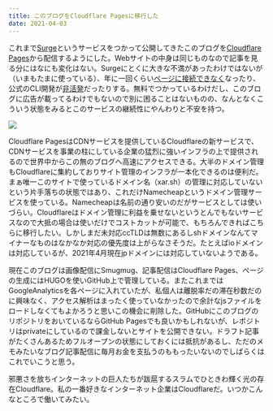 ```yaml
---
title: このブログをCloudflare Pagesに移行した
date: 2021-04-03
---
```


これまで[Surge](https://surge.sh/)というサービスをつかって公開してきたこのブログを[Cloudflare Pages](https://pages.cloudflare.com/)から配信するようにした。Webサイトの中身は同じものなので記事を見る分にはなにも変化はない。Surgeにとくに大きな不満があったわけではないが（いまもたまに使っている）、年に一回くらい[ページに接続できなく](https://github.com/sintaxi/surge/issues/436)なったり、公式のCLI開発が[非活発](https://github.com/sintaxi/surge/issues)だったりする。無料でつかっているわけだし、このブログに広告が載ってるわけでもないので別に困ることはないものの、なんとなくこういう状態をみるとこのサービスの継続性にやんわりと不安を持つ。

![](https://photos.smugmug.com/photos/i-6wc5XXs/1/7e52cbfe/X4/i-6wc5XXs-X4.png)

Cloudflare PagesはCDNサービスを提供しているCloudflareの新サービスで、CDNサービスを事業の柱にしている企業の猛烈に強いインフラの上で提供されるので世界中からこの無のブログへ高速にアクセスできる。大半のドメイン管理もCloudflareに集約しておりサイト管理のインフラが一本化できるのは便利だ。まぁ唯一このサイトで使っているドメイン名（xar.sh）の管理に対応していないという片手落ちの状態ではあり、これだけNamecheapというドメイン管理サービスを使っている。Namecheapは名前の通り安いのだがサービスとしては使いづらい。Cloudflareはドメイン管理に利益を乗せないというとんでもないサービスなので大抵の場合は使いだけでコストカットが可能で、もちろんできればこちらに移行したい。しかしまだ未対応ccTLDは無数にあるしshドメインなんてマイナーなものはなかなか対応の優先度は上がらなさそうだ。たとえばioドメインは対応しているが、2021年4月現在jpドメインには対応していないようである。

現在このブログは画像配信にSmugmug、記事配信はCloudflare Pages、ページの生成にはHUGOを使いGitHub上で管理している。またこれまではGoogleAnalyticsを各ページに入れていたが、私個人は離脱率だの滞在秒数だのに興味なく、アクセス解析はまったく使っていなかったので余計なjsファイルをロードしなくてもよかろうと思いこの機会に削除した。GitHubにこのブログのリポジトリをおいているならGitHub Pagesでも良いかもしれないが、レポジトリはprivateにしているので課金しないとサイトを公開できない。ドラフト記事がたくさんあるためフルオープンの状態にしておくには抵抗があるし、ただのメモみたいなブログ記事配信に毎月お金を支払うのももったいないのでしばらくはこれでいこうと思う。

邪悪さを放ちインターネットの巨人たちが跋扈するスラムでひときわ輝く光の存在Cloudflare。私の一番好きなインターネット企業はCloudflareだ。いつかこんなところで働いてみたい。
